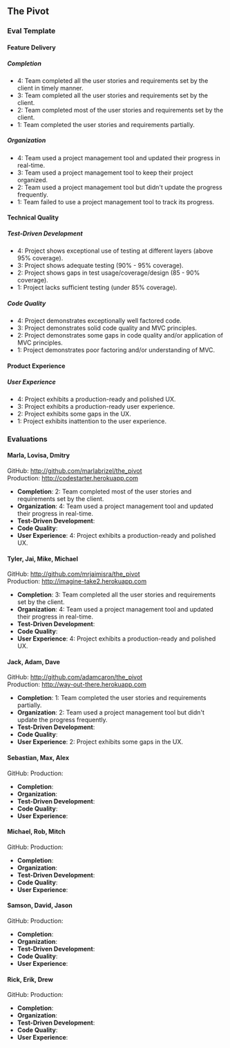 ## The Pivot

### Eval Template

#### Feature Delivery

##### Completion

* 4: Team completed all the user stories and requirements set by the client in timely manner.
* 3: Team completed all the user stories and requirements set by the client.
* 2: Team completed most of the user stories and requirements set by the client.
* 1: Team completed the user stories and requirements partially.

##### Organization

* 4: Team used a project management tool and updated their progress in real-time.
* 3: Team used a project management tool to keep their project organized.
* 2: Team used a project management tool but didn't update the progress frequently.
* 1: Team failed to use a project management tool to track its progress.

#### Technical Quality

##### Test-Driven Development

* 4: Project shows exceptional use of testing at different layers (above 95% coverage).
* 3: Project shows adequate testing (90% - 95% coverage).
* 2: Project shows gaps in test usage/coverage/design (85 - 90% coverage).
* 1: Project lacks sufficient testing (under 85% coverage).

##### Code Quality

* 4: Project demonstrates exceptionally well factored code.
* 3: Project demonstrates solid code quality and MVC principles.
* 2: Project demonstrates some gaps in code quality and/or application of MVC principles.
* 1: Project demonstrates poor factoring and/or understanding of MVC.

#### Product Experience

##### User Experience

* 4: Project exhibits a production-ready and polished UX.
* 3: Project exhibits a production-ready user experience.
* 2: Project exhibits some gaps in the UX.
* 1: Project exhibits inattention to the user experience.

### Evaluations

#### Marla, Lovisa, Dmitry

GitHub: http://github.com/marlabrizel/the_pivot<br>
Production: http://codestarter.herokuapp.com

* **Completion**: 2: Team completed most of the user stories and requirements set by the client.
* **Organization**: 4: Team used a project management tool and updated their progress in real-time.
* **Test-Driven Development**:
* **Code Quality**:
* **User Experience**: 4: Project exhibits a production-ready and polished UX.

#### Tyler, Jai, Mike, Michael

GitHub: http://github.com/mrjaimisra/the_pivot<br>
Production: http://imagine-take2.herokuapp.com

* **Completion**: 3: Team completed all the user stories and requirements set by the client.
* **Organization**: 4: Team used a project management tool and updated their progress in real-time.
* **Test-Driven Development**:
* **Code Quality**:
* **User Experience**: 4: Project exhibits a production-ready and polished UX.

#### Jack, Adam, Dave

GitHub: http://github.com/adamcaron/the_pivot<br>
Production: http://way-out-there.herokuapp.com

* **Completion**: 1: Team completed the user stories and requirements partially.
* **Organization**: 2: Team used a project management tool but didn't update the progress frequently.
* **Test-Driven Development**:
* **Code Quality**:
* **User Experience**: 2: Project exhibits some gaps in the UX.

#### Sebastian, Max, Alex

GitHub:
Production:

* **Completion**:
* **Organization**:
* **Test-Driven Development**:
* **Code Quality**:
* **User Experience**:

#### Michael, Rob, Mitch

GitHub:
Production:

* **Completion**:
* **Organization**:
* **Test-Driven Development**:
* **Code Quality**:
* **User Experience**:

#### Samson, David, Jason

GitHub:
Production:

* **Completion**:
* **Organization**:
* **Test-Driven Development**:
* **Code Quality**:
* **User Experience**:

#### Rick, Erik, Drew

GitHub:
Production:

* **Completion**:
* **Organization**:
* **Test-Driven Development**:
* **Code Quality**:
* **User Experience**:
